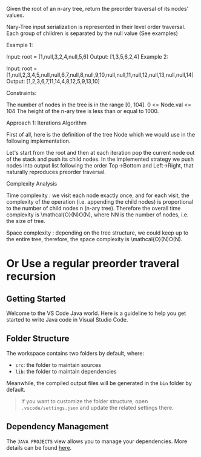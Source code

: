 Given the root of an n-ary tree, return the preorder traversal of its nodes' values.

Nary-Tree input serialization is represented in their level order traversal. Each group of children is separated by the null value (See examples)

 

Example 1:



Input: root = [1,null,3,2,4,null,5,6]
Output: [1,3,5,6,2,4]
Example 2:



Input: root = [1,null,2,3,4,5,null,null,6,7,null,8,null,9,10,null,null,11,null,12,null,13,null,null,14]
Output: [1,2,3,6,7,11,14,4,8,12,5,9,13,10]
 

Constraints:

The number of nodes in the tree is in the range [0, 104].
0 <= Node.val <= 104
The height of the n-ary tree is less than or equal to 1000.

Approach 1: Iterations
Algorithm

First of all, here is the definition of the tree Node which we would use in the following implementation.


Let's start from the root and then at each iteration pop the current node out of the stack and push its child nodes. In the implemented strategy we push nodes into output list following the order Top->Bottom and Left->Right, that naturally reproduces preorder traversal.


Complexity Analysis

Time complexity : we visit each node exactly once, and for each visit, the complexity of the operation (i.e. appending the child nodes) is proportional to the number of child nodes n (n-ary tree). Therefore the overall time complexity is \mathcal{O}(N)O(N), where NN is the number of nodes, i.e. the size of tree.

Space complexity : depending on the tree structure, we could keep up to the entire tree, therefore, the space complexity is \mathcal{O}(N)O(N).


# Or Use a regular preorder traveral recursion

## Getting Started

Welcome to the VS Code Java world. Here is a guideline to help you get started to write Java code in Visual Studio Code.

## Folder Structure

The workspace contains two folders by default, where:

- `src`: the folder to maintain sources
- `lib`: the folder to maintain dependencies

Meanwhile, the compiled output files will be generated in the `bin` folder by default.

> If you want to customize the folder structure, open `.vscode/settings.json` and update the related settings there.

## Dependency Management

The `JAVA PROJECTS` view allows you to manage your dependencies. More details can be found [here](https://github.com/microsoft/vscode-java-dependency#manage-dependencies).
